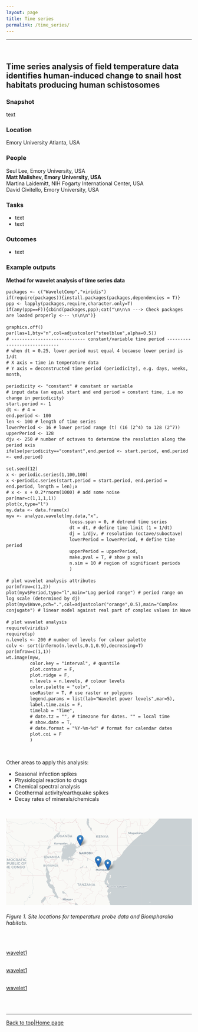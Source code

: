 ```yaml
---
layout: page
title: Time series
permalink: /time_series/
---
```

<a id="top"></a>

******  
<br>  

## Time series analysis of field temperature data identifies human-induced change to snail host habitats producing human schistosomes  

### Snapshot  

text

### Location  

Emory University Atlanta, USA

### People  

Seul Lee, Emory University, USA       
**Matt Malishev, Emory University, USA**    
Martina Laidemitt, NIH Fogarty International Center, USA  
David Civitello, Emory University, USA      

### Tasks   

* text 
* text       

### Outcomes    

* text    

### Example outputs 

**Method for wavelet analysis of time series data**  

```{r}
packages <- c("WaveletComp","viridis")
if(require(packages)){install.packages(packages,dependencies = T)}
ppp <- lapply(packages,require,character.only=T)
if(any(ppp==F)){cbind(packages,ppp);cat("\n\n\n ---> Check packages are loaded properly <--- \n\n\n")}

graphics.off()
par(las=1,bty="n",col=adjustcolor("steelblue",alpha=0.5))
# ---------------------------- constant/variable time period -----------------------------
# when dt = 0.25, lower.period must equal 4 because lower period is 1/dt    
# X axis = time in temperature data
# Y axis = deconstructed time period (periodicity), e.g. days, weeks, month, 

periodicity <- "constant" # constant or variable
# input data (an equal start and end period = constant time, i.e no change in periodicity)
start.period <- 1
dt <- # 4 =  
end.period <- 100
len <- 100 # length of time series
lowerPeriod <- 16 # lower period range (t) (16 (2^4) to 128 (2^7))
upperPeriod <- 128
djv <- 250 # number of octaves to determine the resolution along the period axis
ifelse(periodicity=="constant",end.period <- start.period, end.period <- end.period)

set.seed(12)
x <- periodic.series(1,100,100)
x <-periodic.series(start.period = start.period, end.period = end.period, length = len);x
# x <- x + 0.2*rnorm(1000) # add some noise 
par(mar=c(1,1,1,1))
plot(x,type="l")
my.data <- data.frame(x)
myw <- analyze.wavelet(my.data,"x",
                        loess.span = 0, # detrend time series
                        dt = dt, # define time limit (1 = 1/dt)
                        dj = 1/djv, # resolution (octave/suboctave)
                        lowerPeriod = lowerPeriod, # define time period
                        upperPeriod = upperPeriod,
                        make.pval = T, # show p vals
                        n.sim = 10 # region of significant periods
                        )

# plot wavelet analysis attributes
par(mfrow=c(1,2))
plot(myw$Period,type="l",main="Log period range") # period range on log scale (determined by dj)
plot(myw$Wave,pch=".",col=adjustcolor("orange",0.5),main="Complex conjugate") # linear model against real part of complex values in Wave 

# plot wavelet analysis
require(viridis)
require(sp)
n.levels <- 200 # number of levels for colour palette
colv <- sort(inferno(n.levels,0.1,0.9),decreasing=T)
par(mfrow=c(1,1))
wt.image(myw,
         color.key = "interval", # quantile
         plot.contour = F,
         plot.ridge = F,
         n.levels = n.levels, # colour levels
         color.palette = "colv",
         useRaster = T, # use raster or polygons
         legend.params = list(lab="Wavelet power levels",mar=5),
         label.time.axis = F,
         timelab = "Time",
         # date.tz = "", # timezone for dates. "" = local time
         # show.date = T,
         # date.format = "%Y-%m-%d" # format for calendar dates
         plot.coi = F
         )
```  
<br>

Other areas to apply this analysis:  

* Seasonal infection spikes    
* Physiologial reaction to drugs   
* Chemical spectral analysis  
* Geothermal activity/earthquake spikes  
* Decay rates of minerals/chemicals    

<br>       

![](img/time_series_sitelocs.png)  
###### Figure 1. Site locations for temperature probe data and _Biompharalia_ habitats.  
<br>  

[wavelet1](time_series1.jpg)  
<br>  

[wavelet1](time_series2.jpg)  
<br>  

[wavelet1](time_series3.jpg)  
 
<br>  
<br>  

******  

[Back to top](#top)|[Home page](./index.md)
